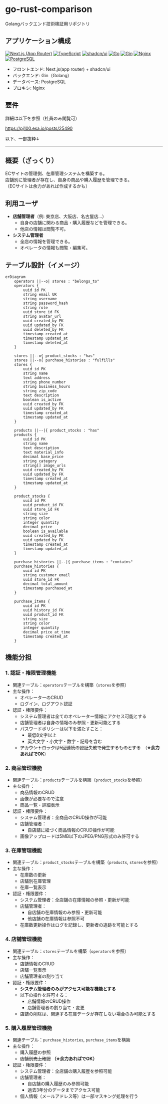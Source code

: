 # go-rust-comparison
Golangバックエンド技術検証用リポジトリ


## アプリケーション構成
[![Next.js (App Router)](https://img.shields.io/badge/Next.js%20(App%20Router)-000000?style=for-the-badge&logo=next.js&logoColor=white)](https://nextjs.org/)
[![TypeScript](https://img.shields.io/badge/TypeScript-3178C6?style=for-the-badge&logo=typescript&logoColor=white)](https://www.typescriptlang.org/)
[![shadcn/ui](https://img.shields.io/badge/shadcn%2Fui-000000?style=for-the-badge&logo=shadcnui&logoColor=white)](https://ui.shadcn.com/)
[![Go](https://img.shields.io/badge/Go-00ADD8?style=for-the-badge&logo=go&logoColor=white)](https://go.dev/)
[![Gin](https://img.shields.io/badge/Gin-008ECF?style=for-the-badge&logo=gin&logoColor=white)](https://gin-gonic.com/)
[![Nginx](https://img.shields.io/badge/Nginx-009639?style=for-the-badge&logo=nginx&logoColor=white)](https://nginx.org/)
[![PostgreSQL](https://img.shields.io/badge/PostgreSQL-4169E1?style=for-the-badge&logo=postgresql&logoColor=white)](https://www.postgresql.org/)

- フロントエンド: Next.js(app router) + shadcn/ui
- バックエンド: Gin（Golang）
- データベース: PostgreSQL
- プロキシ: Nginx


## 要件
詳細は以下を参照（社員のみ閲覧可）

https://pj100.esa.io/posts/25490

以下、一部抜粋↓

---

## 概要（ざっくり）

ECサイトの管理側、在庫管理システムを構築する。<br/>
店舗別に管理者が存在し、自身の商品や購入履歴を管理できる。<br/>
（ECサイトは余力があれば作成するかも）

## 利用ユーザ
- **店舗管理者**（例: 東京店、大阪店、名古屋店...）
  - 自身の店舗に関わる商品・購入履歴などを管理できる。
  - 他店の情報は閲覧不可。
- **システム管理者**
    - 全店の情報を管理できる。
    - オペレータの情報も閲覧・編集可。

## テーブル設計（イメージ）
```mermaid
erDiagram
    operators ||--o| stores : "belongs_to"
    operators {
        uuid id PK
        string email UK
        string username
        string password_hash
        string role
        uuid store_id FK
        string avatar_url
        uuid created_by FK
        uuid updated_by FK
        uuid deleted_by FK
        timestamp created_at
        timestamp updated_at
        timestamp deleted_at
    }

    stores ||--o{ product_stocks : "has"
    stores ||--o{ purchase_histories : "fulfills"
    stores {
        uuid id PK
        string name
        text address
        string phone_number
        string business_hours
        string zip_code
        text description
        boolean is_active
        uuid created_by FK
        uuid updated_by FK
        timestamp created_at
        timestamp updated_at
    }

    products ||--|{ product_stocks : "has"
    products {
        uuid id PK
        string name
        text description
        text material_info
        decimal base_price
        string category
        string[] image_urls
        uuid created_by FK
        uuid updated_by FK
        timestamp created_at
        timestamp updated_at
    }

    product_stocks {
        uuid id PK
        uuid product_id FK
        uuid store_id FK
        string size
        string color
        integer quantity
        decimal price
        boolean is_available
        uuid created_by FK
        uuid updated_by FK
        timestamp created_at
        timestamp updated_at
    }

    purchase_histories ||--|{ purchase_items : "contains"
    purchase_histories {
        uuid id PK
        string customer_email
        uuid store_id FK
        decimal total_amount
        timestamp purchased_at
    }

    purchase_items {
        uuid id PK
        uuid history_id FK
        uuid product_id FK
        string size
        string color
        integer quantity
        decimal price_at_time
        timestamp created_at
    }
```

## 機能分担

### 1. **認証・権限管理機能**
- 関連テーブル：`operators`テーブルを構築（`stores`を参照）
- 主な操作：
    - オペレーターのCRUD
    - ログイン、ログアウト認証
- 認証・権限要件：
    - システム管理者は全てのオペレーター情報にアクセス可能とする
    - 店舗管理者は自身の情報のみ参照・更新可能とする
    - パスワードポリシーは以下を満たすこと：
        - 最低8文字以上
        - 英大文字・小文字・数字・記号を含む
    - ~~アカウントロックは5回連続の認証失敗で発生するものとする~~　（**※余力あればでOK**） 

### 2. **商品管理機能**　

- 関連テーブル：`products`テーブルを構築（`product_stocks`を参照）
- 主な操作：
    - 商品情報のCRUD
    - 画像が必要なので注意
    - 商品一覧・詳細表示
- 認証・権限要件：
    - システム管理者：全商品のCRUD操作が可能
    - 店舗管理者：
        - 自店舗に紐づく商品情報のCRUD操作が可能
    - 画像アップロードは5MB以下のJPEG/PNG形式のみ許可する

### 3. **在庫管理機能**

- 関連テーブル：`product_stocks`テーブルを構築（`products`, `stores`を参照）
- 主な操作：
    - 在庫数の更新
    - 店舗別在庫管理
    - 在庫一覧表示
- 認証・権限要件：
    - システム管理者：全店舗の在庫情報の参照・更新が可能
    - 店舗管理者：
        - 自店舗の在庫情報のみ参照・更新可能
        - 他店舗の在庫情報は参照不可
    - 在庫数更新操作はログを記録し、更新者の追跡を可能とする

### 4. **店舗管理機能**

- 関連テーブル：`stores`テーブルを構築（`operators`を参照）
- 主な操作：
    - 店舗情報のCRUD
    - 店舗一覧表示
    - 店舗管理者の割り当て
- 認証・権限要件：
    - **システム管理者のみがアクセス可能な機能とする**
    - 以下の操作を許可する：
        - 店舗情報のCRUD操作
        - 店舗管理者の割り当て・変更
    - 店舗の削除は、関連する在庫データが存在しない場合のみ可能とする

### 5. **購入履歴管理機能**

- 関連テーブル：`purchase_histories`, `purchase_items`を構築
- 主な操作：
    - 購入履歴の参照
    - ~~店舗別売上確認~~ **（※余力あればでOK）**
- 認証・権限要件：
    - システム管理者：全店舗の購入履歴を参照可能
    - 店舗管理者：
        - 自店舗の購入履歴のみ参照可能
        - 過去3年分のデータまでアクセス可能
    - 個人情報（メールアドレス等）は一部マスキング処理を行う
